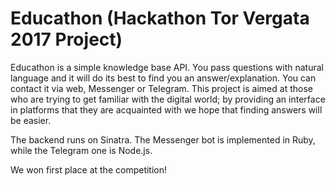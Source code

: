 # Educathon (Hackathon Tor Vergata 2017 Project)

Educathon is a simple knowledge base API. You pass questions with natural language and it will do its best to find you an answer/explanation. You can contact it via web, Messenger or Telegram. This project is aimed at those who are trying to get familiar with the digital world; by providing an interface in platforms that they are acquainted with we hope that finding answers will be easier. 

The backend runs on Sinatra. The Messenger bot is implemented in Ruby, while the Telegram one is Node.js. 

We won first place at the competition! 
